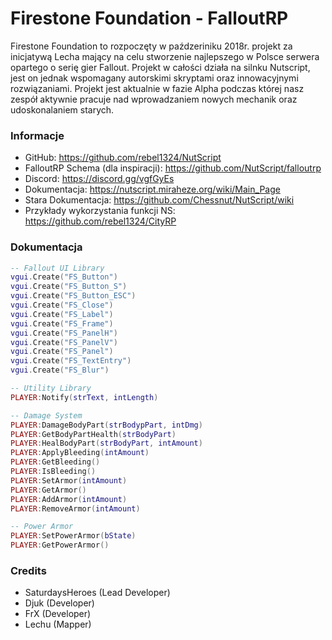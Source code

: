 # Firestone Foundation - FalloutRP
Firestone Foundation to rozpoczęty w paźdzeriniku 2018r. projekt za inicjatywą Lecha mający na celu stworzenie najlepszego w Polsce serwera opartego o serię gier Fallout. Projekt w całości działa na silnku Nutscript, jest on jednak wspomagany autorskimi skryptami oraz innowacyjnymi rozwiązaniami. Projekt jest aktualnie w fazie Alpha podczas której nasz zespół aktywnie pracuje nad wprowadzaniem nowych mechanik oraz udoskonalaniem starych.

### Informacje
- GitHub: https://github.com/rebel1324/NutScript
- FalloutRP Schema (dla inspiracji): https://github.com/NutScript/falloutrp
- Discord: https://discord.gg/vgfGyEs
- Dokumentacja: https://nutscript.miraheze.org/wiki/Main_Page
- Stara Dokumentacja: https://github.com/Chessnut/NutScript/wiki
- Przykłady wykorzystania funkcji NS: https://github.com/rebel1324/CityRP

### Dokumentacja 
```lua
-- Fallout UI Library 
vgui.Create("FS_Button")
vgui.Create("FS_Button_S")
vgui.Create("FS_Button_ESC")
vgui.Create("FS_Close")
vgui.Create("FS_Label")
vgui.Create("FS_Frame")
vgui.Create("FS_PanelH")
vgui.Create("FS_PanelV")
vgui.Create("FS_Panel")
vgui.Create("FS_TextEntry")
vgui.Create("FS_Blur")

-- Utility Library 
PLAYER:Notify(strText, intLength)

-- Damage System 
PLAYER:DamageBodyPart(strBodypPart, intDmg)
PLAYER:GetBodyPartHealth(strBodyPart)
PLAYER:HealBodyPart(strBodyPart, intAmount)
PLAYER:ApplyBleeding(intAmount)
PLAYER:GetBleeding()
PLAYER:IsBleeding()
PLAYER:SetArmor(intAmount)
PLAYER:GetArmor()
PLAYER:AddArmor(intAmount)
PLAYER:RemoveArmor(intAmount)

-- Power Armor
PLAYER:SetPowerArmor(bState)
PLAYER:GetPowerArmor()
```

### Credits
- SaturdaysHeroes (Lead Developer)
- Djuk (Developer)
- FrX (Developer)
- Lechu (Mapper)
